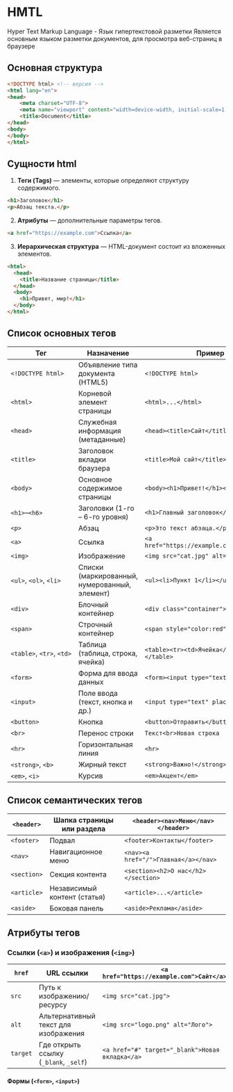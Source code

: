 # HMTL
Hyper Text Markup Language - Язык гипертекстовой разметки
Является основным языком разметки документов, для просмотра веб-страниц в браузере

## Основная структура

```html
<!DOCTYPE html> <!-- версия -->
<html lang="en">
<head>
    <meta charset="UTF-8">
    <meta name="viewport" content="width=device-width, initial-scale=1.0">
    <title>Document</title>
</head>
<body>
</body>
</html>
```

## Сущности html

1. **Теги (Tags)** — элементы, которые определяют структуру содержимого.
```html
<h1>Заголовок</h1>  
<p>Абзац текста.</p>
```

2. **Атрибуты** — дополнительные параметры тегов.

```html
<a href="https://example.com">Ссылка</a>
```

3. **Иерархическая структура** — HTML-документ состоит из вложенных элементов.
```html
<html>
  <head>
    <title>Название страницы</title>
  </head>
  <body>
    <h1>Привет, мир!</h1>
  </body>
</html>
```

## Список основных тегов
| **Тег**                   | **Назначение**                                | **Пример**                                 |
| ------------------------- | --------------------------------------------- | ------------------------------------------ |
| `<!DOCTYPE html>`         | Объявление типа документа (HTML5)             | `<!DOCTYPE html>`                          |
| `<html>`                  | Корневой элемент страницы                     | `<html>...</html>`                         |
| `<head>`                  | Служебная информация (метаданные)             | `<head><title>Сайт</title></head>`         |
| `<title>`                 | Заголовок вкладки браузера                    | `<title>Мой сайт</title>`                  |
| `<body>`                  | Основное содержимое страницы                  | `<body><h1>Привет!</h1></body>`            |
| `<h1>`–`<h6>`             | Заголовки (1-го – 6-го уровня)                | `<h1>Главный заголовок</h1>`               |
| `<p>`                     | Абзац                                         | `<p>Это текст абзаца.</p>`                 |
| `<a>`                     | Ссылка                                        | `<a href="https://example.com">Пример</a>` |
| `<img>`                   | Изображение                                   | `<img src="cat.jpg" alt="Кот">`            |
| `<ul>`, `<ol>`, `<li>`    | Списки (маркированный, нумерованный, элемент) | `<ul><li>Пункт 1</li></ul>`                |
| `<div>`                   | Блочный контейнер                             | `<div class="container">...</div>`         |
| `<span>`                  | Строчный контейнер                            | `<span style="color:red">Текст</span>`     |
| `<table>`, `<tr>`, `<td>` | Таблица (таблица, строка, ячейка)             | `<table><tr><td>Ячейка</td></tr></table>`  |
| `<form>`                  | Форма для ввода данных                        | `<form><input type="text"></form>`         |
| `<input>`                 | Поле ввода (текст, кнопка и др.)              | `<input type="text" placeholder="Имя">`    |
| `<button>`                | Кнопка                                        | `<button>Отправить</button>`               |
| `<br>`                    | Перенос строки                                | `Текст<br>Новая строка`                    |
| `<hr>`                    | Горизонтальная линия                          | `<hr>`                                     |
| `<strong>`, `<b>`         | Жирный текст                                  | `<strong>Важно!</strong>`                  |
| `<em>`, `<i>`             | Курсив                                        | `<em>Акцент</em>`                          |

## Список семантических тегов

| `<header>`  | Шапка страницы или раздела   | `<header><nav>Меню</nav></header>`   |
| ----------- | ---------------------------- | ------------------------------------ |
| `<footer>`  | Подвал                       | `<footer>Контакты</footer>`          |
| `<nav>`     | Навигационное меню           | `<nav><a href="/">Главная</a></nav>` |
| `<section>` | Секция контента              | `<section><h2>О нас</h2></section>`  |
| `<article>` | Независимый контент (статья) | `<article>...</article>`             |
| `<aside>`   | Боковая панель               | `<aside>Реклама</aside>`             |

## Атрибуты тегов
### **Ссылки (`<a>`) и изображения (`<img>`)**

| `href`   | URL ссылки                             | `<a href="https://example.com">Сайт</a>`        |
| -------- | -------------------------------------- | ----------------------------------------------- |
| `src`    | Путь к изображению/ресурсу             | `<img src="cat.jpg">`                           |
| `alt`    | Альтернативный текст для изображения   | `<img src="logo.png" alt="Лого">`               |
| `target` | Где открыть ссылку (`_blank`, `_self`) | `<a href="#" target="_blank">Новая вкладка</a>` |
#### **Формы (`<form>`, `<input>`)**
